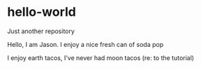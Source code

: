 # hello-world
Just another repository

Hello, I am Jason. I enjoy a nice fresh can of soda pop

I enjoy earth tacos, I've never had moon tacos (re: to the tutorial)

